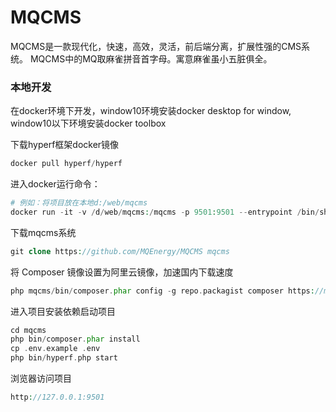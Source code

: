 # MQCMS
MQCMS是一款现代化，快速，高效，灵活，前后端分离，扩展性强的CMS系统。
MQCMS中的MQ取麻雀拼音首字母。寓意麻雀虽小五脏俱全。

### 本地开发
在docker环境下开发，window10环境安装docker desktop for window,
window10以下环境安装docker toolbox

下载hyperf框架docker镜像
```php
docker pull hyperf/hyperf
```

进入docker运行命令：
```php
# 例如：将项目放在本地d:/web/mqcms
docker run -it -v /d/web/mqcms:/mqcms -p 9501:9501 --entrypoint /bin/sh hyperf/hyperf
```

下载mqcms系统
```php
git clone https://github.com/MQEnergy/MQCMS mqcms
```

将 Composer 镜像设置为阿里云镜像，加速国内下载速度
```php
php mqcms/bin/composer.phar config -g repo.packagist composer https://mirrors.aliyun.com/composer

```
进入项目安装依赖启动项目
```php
cd mqcms
php bin/composer.phar install
cp .env.example .env
php bin/hyperf.php start
```

浏览器访问项目
```php
http://127.0.0.1:9501
```
